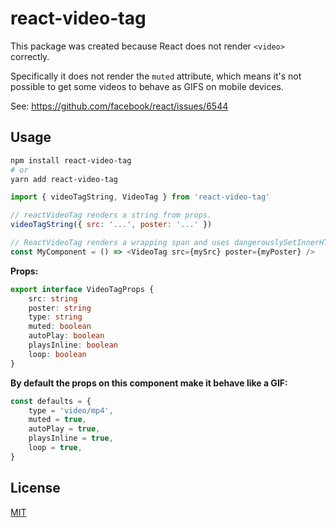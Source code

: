 # react-video-tag

This package was created because React does not render `<video>` correctly.

Specifically it does not render the `muted` attribute, which means it's
not possible to get some videos to behave as GIFS on mobile devices.

See: https://github.com/facebook/react/issues/6544

## Usage

```bash
npm install react-video-tag
# or
yarn add react-video-tag
```

```js
import { videoTagString, VideoTag } from 'react-video-tag'

// reactVideoTag renders a string from props.
videoTagString({ src: '...', poster: '...' })

// ReactVideoTag renders a wrapping span and uses dangerouslySetInnerHTML.
const MyComponent = () => <VideoTag src={mySrc} poster={myPoster} />
```

**Props:**

```ts
export interface VideoTagProps {
    src: string
    poster: string
    type: string
    muted: boolean
    autoPlay: boolean
    playsInline: boolean
    loop: boolean
}
```

**By default the props on this component make it behave like a GIF:**

```js
const defaults = {
    type = 'video/mp4',
    muted = true,
    autoPlay = true,
    playsInline = true,
    loop = true,
}
```

## License

[MIT](LICENSE)
